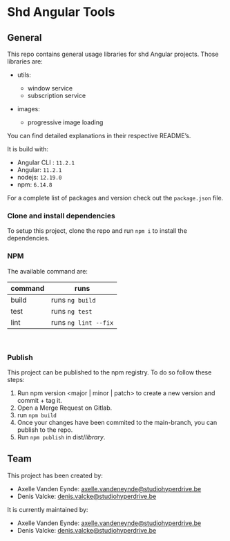 # Shd Angular Tools
## General

This repo contains general usage libraries for shd Angular projects. Those libraries are:
- utils:
    - window service
    - subscription service
    
- images:
    - progressive image loading

You can find detailed explanations in their respective README’s.

It is build with:
- Angular CLI : `11.2.1` 
- Angular: `11.2.1`
- nodejs: `12.19.0`
- npm: `6.14.8`


For a complete list of packages and version check out the `package.json` file.

### Clone and install dependencies
To setup this project, clone the repo and run `npm i` to install the dependencies.

### NPM

The available command are:

| command      | runs                                                                                                 |
|--------------|------------------------------------------------------------------------------------------------------|
| build        | runs `ng build`                                                                                      |
| test         | runs `ng test`                                                                                       |
| lint         | runs `ng lint --fix`                                                                                 |

<br>

### Publish

This project can be published to the npm registry. To do so follow these steps:

1. Run npm version <major | minor | patch> to create a new version and commit + tag it.
2. Open a Merge Request on Gitlab.
3. run `npm build`
4. Once your changes have been commited to the main-branch, you can publish to the repo.
5. Run `npm publish` in dist/*library*.

## Team

This project has been created by:
- Axelle Vanden Eynde: axelle.vandeneynde@studiohyperdrive.be
- Denis Valcke: denis.valcke@studiohyperdrive.be

It is currently maintained by:
- Axelle Vanden Eynde: axelle.vandeneynde@studiohyperdrive.be
- Denis Valcke: denis.valcke@studiohyperdrive.be
